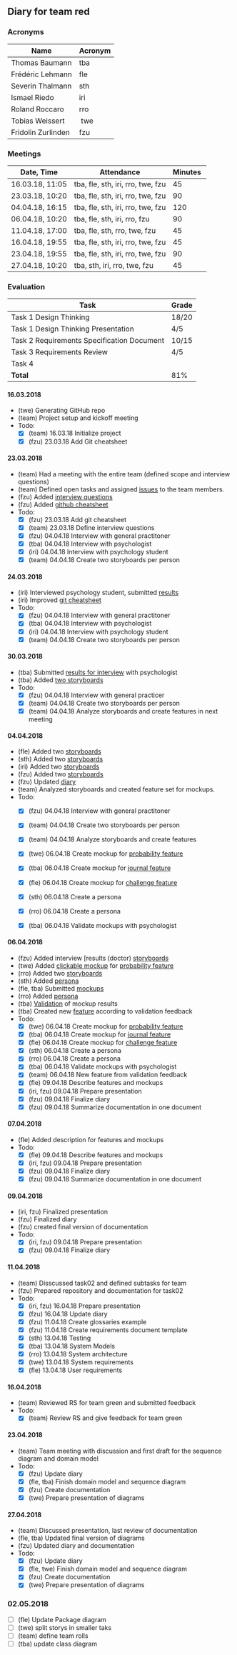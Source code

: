 ## Diary for team red
### Acronyms
Name | Acronym
-----|--------
Thomas Baumann | tba
Frédéric Lehmann | fle
Severin Thalmann | sth
Ismael Riedo | iri
Roland Roccaro | rro
Tobias Weissert | twe
Fridolin Zurlinden | fzu

### Meetings
Date, Time | Attendance | Minutes 
-----------|------------|--------
16.03.18, 11:05 | tba, fle, sth, iri, rro, twe, fzu | 45
23.03.18, 10:20 | tba, fle, sth, iri, rro, twe, fzu | 90
04.04.18, 16:15 | tba, fle, sth, iri, rro, twe, fzu | 120
06.04.18, 10:20 | tba, fle, sth, iri, rro, fzu | 90
11.04.18, 17:00 | tba, fle, sth, rro, twe, fzu | 45
16.04.18, 19:55 | tba, fle, sth, iri, rro, twe, fzu | 45
23.04.18, 19:55 | tba, fle, sth, iri, rro, twe, fzu | 90
27.04.18, 10:20 | tba, sth, iri, rro, twe, fzu | 45

### Evaluation
Task | Grade
---------|---------
Task 1 Design Thinking | 18/20
Task 1 Design Thinking Presentation | 4/5
Task 2 Requirements Specification Document | 10/15
Task 3 Requirements Review | 4/5
Task 4 | 
**Total** | 81%

#### 16.03.2018
- (twe) Generating GitHub repo
- (team) Project setup and kickoff meeting
- Todo:
  - [x] (team) 16.03.18 Initialize project
  - [x] (fzu) 23.03.18 Add Git cheatsheet

#### 23.03.2018
- (team) Had a meeting with the entire team (defined scope and interview questions)
- (team) Defined open tasks and assigned [issues](https://github.com/supertoub/ch.bfh.bti7081.s2018.teamred/issues) to the team members.
- (fzu) Added [interview questions](https://github.com/supertoub/ch.bfh.bti7081.s2018.teamred/blob/task1/INTERVIEW.md)
- (fzu) Added [github cheatsheet](https://github.com/supertoub/ch.bfh.bti7081.s2018.teamred/blob/task1/GITCHEATSHEET.md)
- Todo:
  - [x] (fzu) 23.03.18 Add git cheatsheet
  - [x] (team) 23.03.18 Define interview questions
  - [x] (fzu) 04.04.18 Interview with general practitoner
  - [x] (tba) 04.04.18 Interview with psychologist
  - [x] (iri) 04.04.18 Interview with psychology student
  - [x] (team) 04.04.18 Create two storyboards per person

#### 24.03.2018
- (iri) Interviewed psychology student, submitted [results](https://github.com/supertoub/ch.bfh.bti7081.s2018.teamred/commit/43bec7ae7254d99ed6dfc4aa7de4ca4efef8f996)
- (iri) Improved [git cheatsheet](https://github.com/supertoub/ch.bfh.bti7081.s2018.teamred/commit/96b1048cd7d352d50b611c43dc08a5e6127e828b)
- Todo:
  - [x] (fzu) 04.04.18 Interview with general practitoner
  - [x] (tba) 04.04.18 Interview with psychologist
  - [x] (iri) 04.04.18 Interview with psychology student
  - [x] (team) 04.04.18 Create two storyboards per person

#### 30.03.2018
- (tba) Submitted [results for interview](https://github.com/supertoub/ch.bfh.bti7081.s2018.teamred/commit/c592e79fba3d5b8e019761ed5d4ca11f7103408e) with psychologist
- (tba) Added [two storyboards](https://github.com/supertoub/ch.bfh.bti7081.s2018.teamred/commit/3961f2f1e28f902055a2f5f2454ee3440b85a924)
- Todo:
  - [x] (fzu) 04.04.18 Interview with general practicer
  - [x] (team) 04.04.18 Create two storyboards per person
  - [x] (team) 04.04.18 Analyze storyboards and create features in next meeting

#### 04.04.2018
- (fle) Added two [storyboards](https://github.com/supertoub/ch.bfh.bti7081.s2018.teamred/commit/b3abb0d10e42ab918f8bb647b69a106beaa1164d)
- (sth) Added two [storyboards](https://github.com/supertoub/ch.bfh.bti7081.s2018.teamred/commit/72cac3297e639ea126846955fddc7ed1ca6862b6)
- (iri) Added two [storyboards](https://github.com/supertoub/ch.bfh.bti7081.s2018.teamred/commit/e734466455e318af1b871e574337e8b681582570)
- (fzu) Added two [storyboards](https://github.com/supertoub/ch.bfh.bti7081.s2018.teamred/commit/c32f75cd4a7d3cd591e7b6cf3662411d3fbfd09a)
- (fzu) Updated [diary](https://github.com/supertoub/ch.bfh.bti7081.s2018.teamred/blob/master/DIARY.md)
- (team) Analyzed storyboards and created feature set for mockups.
- Todo:
  - [x] (fzu) 04.04.18 Interview with general practitoner
  - [x] (team) 04.04.18 Create two storyboards per person
  - [x] (team) 04.04.18 Analyze storyboards and create features
  - [x] (twe) 06.04.18 Create mockup for [probability feature](https://github.com/supertoub/ch.bfh.bti7081.s2018.teamred/blob/master/FEATURES/Probability.JPG)
  - [x] (tba) 06.04.18 Create mockup for [journal feature](https://github.com/supertoub/ch.bfh.bti7081.s2018.teamred/blob/master/FEATURES/Journal.JPG)
  - [x] (fle) 06.04.18 Create mockup for [challenge feature](https://github.com/supertoub/ch.bfh.bti7081.s2018.teamred/blob/master/FEATURES/Challenge.JPG)
  - [x] (sth) 06.04.18 Create a persona
  - [x] (rro) 06.04.18 Create a persona
  - [x] (tba) 06.04.18 Validate mockups with psychologist


#### 06.04.2018
- (fzu) Added interview [results (doctor) [storyboards](https://github.com/supertoub/ch.bfh.bti7081.s2018.teamred/commit/c32f75cd4a7d3cd591e7b6cf3662411d3fbfd09a)
- (twe) Added [clickable mockup](https://github.com/supertoub/ch.bfh.bti7081.s2018.teamred/tree/master/Mockup) for [probability feature](https://github.com/supertoub/ch.bfh.bti7081.s2018.teamred/blob/master/FEATURES/Probability.JPG)
- (rro) Added two [storyboards](https://github.com/supertoub/ch.bfh.bti7081.s2018.teamred/commit/1c2edbdfad9b335bff7ee0bc90cc498e10101500)
- (sth) Added [persona](https://github.com/supertoub/ch.bfh.bti7081.s2018.teamred/commit/0d88e75f65e7ac17d6daf5eae7c3f4d6dfd95c03)
- (fle, tba) Submitted [mockups](https://github.com/supertoub/ch.bfh.bti7081.s2018.teamred/commit/c19b32b8269f92c4179690aa5634e31f7b89d4de)
- (rro) Added [persona](https://github.com/supertoub/ch.bfh.bti7081.s2018.teamred/commit/aa1489138594444b0e992989cc4b482d2ec44ff4)
- (tba) [Validation](https://github.com/supertoub/ch.bfh.bti7081.s2018.teamred/blob/master/Validation/ValidationMockup.md) of mockup results
- (tba) Created new [feature](https://github.com/supertoub/ch.bfh.bti7081.s2018.teamred/blob/master/FEATURES/Fragebogen.jpg) according to validation feedback
- Todo:
  - [x] (twe) 06.04.18 Create mockup for [probability feature](https://github.com/supertoub/ch.bfh.bti7081.s2018.teamred/blob/master/FEATURES/Probability.JPG)
  - [x] (tba) 06.04.18 Create mockup for [journal feature](https://github.com/supertoub/ch.bfh.bti7081.s2018.teamred/blob/master/FEATURES/Journal.JPG)
  - [x] (fle) 06.04.18 Create mockup for [challenge feature](https://github.com/supertoub/ch.bfh.bti7081.s2018.teamred/blob/master/FEATURES/Challenge.JPG)
  - [x] (sth) 06.04.18 Create a persona
  - [x] (rro) 06.04.18 Create a persona
  - [x] (tba) 06.04.18 Validate mockups with psychologist
  - [x] (team) 06.04.18 New feature from validation feedback
  - [x] (fle) 09.04.18 Describe features and mockups
  - [x] (iri, fzu) 09.04.18 Prepare presentation
  - [x] (fzu) 09.04.18 Finalize diary
  - [x] (fzu) 09.04.18 Summarize documentation in one document

#### 07.04.2018
- (fle) Added description for features and mockups
- Todo:
  - [x] (fle) 09.04.18 Describe features and mockups
  - [x] (iri, fzu) 09.04.18 Prepare presentation
  - [x] (fzu) 09.04.18 Finalize diary
  - [x] (fzu) 09.04.18 Summarize documentation in one document

#### 09.04.2018
- (iri, fzu) Finalized presentation
- (fzu) Finalized diary
- (fzu) created final version of documentation
- Todo:
  - [x] (iri, fzu) 09.04.18 Prepare presentation
  - [x] (fzu) 09.04.18 Finalize diary

#### 11.04.2018
- (team) Disscussed task02 and defined subtasks for team
- (fzu) Prepared repository and documentation for task02
- Todo:
  - [x] (iri, fzu) 16.04.18 Prepare presentation
  - [x] (fzu) 16.04.18 Update diary
  - [x] (fzu) 11.04.18 Create glossaries example
  - [x] (fzu) 11.04.18 Create requirements document template
  - [x] (sth) 13.04.18 Testing
  - [x] (tba) 13.04.18 System Models
  - [x] (rro) 13.04.18 System architecture
  - [x] (twe) 13.04.18 System requirements
  - [x] (fle) 13.04.18 User requirements

#### 16.04.2018
  - (team) Reviewed RS for team green and submitted feedback
  - Todo:
    - [x] (team) Review RS and give feedback for team green

#### 23.04.2018
  - (team) Team meeting with discussion and first draft for the sequence diagram and domain model
  - Todo:
    - [x] (fzu) Update diary
    - [x] (fle, tba) Finish domain model and sequence diagram
    - [x] (fzu) Create documentation
    - [x] (twe) Prepare presentation of diagrams

#### 27.04.2018
  - (team) Discussed presentation, last review of documentation
  - (fle, tba) Updated final version of diagrams
  - (fzu) Updated diary and documentation
  - Todo:
    - [x] (fzu) Update diary
    - [x] (fle, twe) Finish domain model and sequence diagram
    - [x] (fzu) Create documentation
    - [x] (twe) Prepare presentation of diagrams

### 02.05.2018
   - [ ] (fle) Update Package diagram
   - [ ] (twe) split storys in smaller taks
   - [ ] (team) define team rolls
   - [ ] (tba) update class diagram

